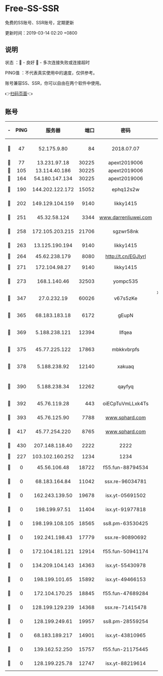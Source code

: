 # Free-SS-SSR

免费的SS账号、SSR账号，定期更新

更新时间：2019-03-14 02:20 +0800

## 说明

状态     ：🙂 - 良好 🙁 - 多次连接失败或连接超时

PING值   ：不代表真实使用中的速度，仅供参考。

账号兼容SS、SSR，你可以自由在两个软件中使用。

👉[扫码页面](https://liesauer.github.io/Free-SS-SSR/)👈

## 账号

|-|PING|服务器|端口|密码|加密方式|区域|
|:----:|:----:|:-----:|-----:|:----:|:----:|:----:|
|🙂|47|52.175.9.80|84|2018.07.07|chacha20-ietf-poly1305|HK|
|🙂|77|13.231.97.18|30225|apext2019006|chacha20|JP|
|🙂|105|13.114.40.186|30225|apext2019006|chacha20|JP|
|🙂|164|54.180.147.134|30225|apext2019006|chacha20|KR|
|🙂|190|144.202.122.172|15052|ephq12s2w|aes-256-cfb|US|
|🙂|202|149.129.104.159|9140|likky1415|aes-256-cfb|HK|
|🙂|251|45.32.58.124|3344|www.darrenliuwei.com|aes-256-cfb|JP|
|🙂|258|172.105.203.215|21706|sgzwr58nk|aes-256-cfb|JP|
|🙂|263|13.125.190.194|9140|likky1415|aes-256-cfb|KR|
|🙂|264|45.62.238.179|8080|http://t.cn/EGJIyrl|rc4-md5|CA|
|🙂|271|172.104.98.27|9140|likky1415|aes-256-cfb|JP|
|🙂|273|168.1.140.46|32503|yompc535|aes-256-cfb|AU|
|🙂|347|27.0.232.19|60026|v67s5zKe|xchacha20-ietf-poly1305|HK|
|🙂|365|68.183.183.18|6172|gEupN|aes-256-cfb|SG|
|🙂|369|5.188.238.121|12394|llfqea|chacha20-ietf-poly1305|BR|
|🙂|375|45.77.225.122|17863|mbkkvbrpfs|aes-256-cfb|GB|
|🙂|378|5.188.238.92|12140|xakuaq|chacha20-ietf-poly1305|BR|
|🙂|390|5.188.238.34|12262|qayfyq|chacha20-ietf-poly1305|BR|
|🙂|392|45.76.119.28|443|oiECpTuVmLLxk4Ts|aes-256-cfb|AU|
|🙂|393|45.76.125.90|7788|www.sphard.com|aes-256-cfb|AU|
|🙂|417|45.77.254.220|8765|www.sphard.com|aes-256-cfb|SG|
|🙂|430|207.148.118.40|2222|2222|aes-256-cfb|SG|
|🙂|227|103.102.160.252|1234|1234|rc4-md5|JP|
|🙁|0|45.56.106.48|18722|f55.fun-88794534|aes-256-cfb|US|
|🙁|0|68.183.164.84|11042|ssx.re-96034781|aes-256-cfb|US|
|🙁|0|162.243.139.50|19678|isx.yt-05691502|aes-256-cfb|US|
|🙁|0|198.199.97.51|11404|isx.yt-91977818|aes-256-cfb|US|
|🙁|0|198.199.108.105|18565|ss8.pm-63530425|aes-256-cfb|US|
|🙁|0|192.241.198.43|17779|ssx.re-90890692|aes-256-cfb|US|
|🙁|0|172.104.181.121|12914|f55.fun-50941174|aes-256-cfb|SG|
|🙁|0|134.209.104.143|14363|isx.yt-55430978|aes-256-cfb|SG|
|🙁|0|198.199.101.65|15892|isx.yt-49466153|aes-256-cfb|US|
|🙁|0|172.104.170.25|18845|f55.fun-47689284|aes-256-cfb|SG|
|🙁|0|128.199.129.239|14368|ssx.re-71415478|aes-256-cfb|SG|
|🙁|0|128.199.249.61|19957|ss8.pm-28559254|aes-256-cfb|SG|
|🙁|0|68.183.189.217|14901|isx.yt-43810965|aes-256-cfb|SG|
|🙁|0|139.162.52.250|15757|f55.fun-21175445|aes-256-cfb|SG|
|🙁|0|128.199.225.78|12747|isx.yt-88219614|aes-256-cfb|SG|
